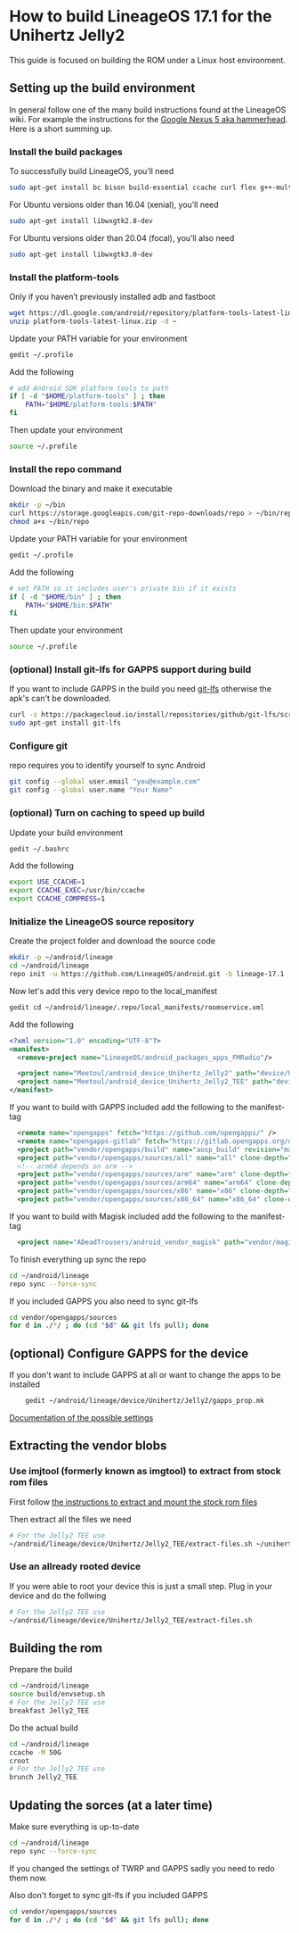 How to build LineageOS 17.1 for the Unihertz Jelly2
=================================================

This guide is focused on building the ROM under a Linux host environment.

## Setting up the build environment

In general follow one of the many build instructions found at the LineageOS wiki.
For example the instructions for the [Google Nexus 5 aka hammerhead](https://wiki.lineageos.org/devices/hammerhead/build).
Here is a short summing up.

### Install the build packages

To successfully build LineageOS, you’ll need

```bash
sudo apt-get install bc bison build-essential ccache curl flex g++-multilib gcc-multilib git gnupg gperf imagemagick lib32ncurses5-dev lib32readline-dev lib32z1-dev liblz4-tool libncurses5 libncurses5-dev libsdl1.2-dev libssl-dev libxml2 libxml2-utils lzop pngcrush rsync schedtool squashfs-tools xsltproc zip zlib1g-dev
```

For Ubuntu versions older than 16.04 (xenial), you’ll need

```bash
sudo apt-get install libwxgtk2.8-dev
```

For Ubuntu versions older than 20.04 (focal), you’ll also need

```bash
sudo apt-get install libwxgtk3.0-dev
```

### Install the platform-tools

Only if you haven’t previously installed adb and fastboot

```bash
wget https://dl.google.com/android/repository/platform-tools-latest-linux.zip
unzip platform-tools-latest-linux.zip -d ~
```

Update your PATH variable for your environment

```bash
gedit ~/.profile
```

Add the following

```bash
# add Android SDK platform tools to path
if [ -d "$HOME/platform-tools" ] ; then
    PATH="$HOME/platform-tools:$PATH"
fi
```

Then update your environment

```bash
source ~/.profile
```

### Install the repo command

Download the binary and make it executable

```bash
mkdir -p ~/bin
curl https://storage.googleapis.com/git-repo-downloads/repo > ~/bin/repo
chmod a+x ~/bin/repo
```

Update your PATH variable for your environment

```bash
gedit ~/.profile
```

Add the following

```bash
# set PATH so it includes user's private bin if it exists
if [ -d "$HOME/bin" ] ; then
    PATH="$HOME/bin:$PATH"
fi
```

Then update your environment

```bash
source ~/.profile
```

### (optional) Install git-lfs for GAPPS support during build

If you want to include GAPPS in the build you need [git-lfs](https://git-lfs.github.com/) otherwise the apk's can't be downloaded.

```bash
curl -s https://packagecloud.io/install/repositories/github/git-lfs/script.deb.sh | sudo bash
sudo apt-get install git-lfs
```

### Configure git

repo requires you to identify yourself to sync Android

```bash
git config --global user.email "you@example.com"
git config --global user.name "Your Name"
```

### (optional) Turn on caching to speed up build

Update your build environment

```bash
gedit ~/.bashrc
```

Add the following

```bash
export USE_CCACHE=1
export CCACHE_EXEC=/usr/bin/ccache
export CCACHE_COMPRESS=1
```

### Initialize the LineageOS source repository

Create the project folder and download the source code

```bash
mkdir -p ~/android/lineage
cd ~/android/lineage
repo init -u https://github.com/LineageOS/android.git -b lineage-17.1
```

Now let's add this very device repo to the local_manifest

```bash
gedit cd ~/android/lineage/.repo/local_manifests/roomservice.xml
```

Add the following

```xml
<?xml version="1.0" encoding="UTF-8"?>
<manifest>
  <remove-project name="LineageOS/android_packages_apps_FMRadio"/>

  <project name="Meetoul/android_device_Unihertz_Jelly2" path="device/Unihertz/Jelly2" remote="github" revision="master" />
  <project name="Meetoul/android_device_Unihertz_Jelly2_TEE" path="device/Unihertz/Jelly2_TEE" remote="github" revision="master" />
</manifest>
```

If you want to build with GAPPS included add the following to the manifest-tag

```xml
  <remote name="opengapps" fetch="https://github.com/opengapps/" />
  <remote name="opengapps-gitlab" fetch="https://gitlab.opengapps.org/opengapps/" />
  <project path="vendor/opengapps/build" name="aosp_build" revision="master" remote="opengapps" />
  <project path="vendor/opengapps/sources/all" name="all" clone-depth="1" revision="master" remote="opengapps-gitlab" />
  <!-- arm64 depends on arm -->
  <project path="vendor/opengapps/sources/arm" name="arm" clone-depth="1" revision="master" remote="opengapps-gitlab" />
  <project path="vendor/opengapps/sources/arm64" name="arm64" clone-depth="1" revision="master" remote="opengapps-gitlab" />
  <project path="vendor/opengapps/sources/x86" name="x86" clone-depth="1" revision="master" remote="opengapps-gitlab" />
  <project path="vendor/opengapps/sources/x86_64" name="x86_64" clone-depth="1" revision="master" remote="opengapps-gitlab" />
```

If you want to build with Magisk included add the following to the manifest-tag

```xml
  <project name="ADeadTrousers/android_vendor_magisk" path="vendor/magisk" remote="github" revision="master" />
```

To finish everything up sync the repo

```bash
cd ~/android/lineage
repo sync --force-sync
```

If you included GAPPS you also need to sync git-lfs

```bash
cd vendor/opengapps/sources
for d in ./*/ ; do (cd "$d" && git lfs pull); done
```

## (optional) Configure GAPPS for the device

If you don't want to include GAPPS at all or want to change the apps to be installed

```bash
	gedit ~/android/lineage/device/Unihertz/Jelly2/gapps_prop.mk
```

[Documentation of the possible settings](https://github.com/opengapps/aosp_build/blob/master/README.md)

## Extracting the vendor blobs

### Use imjtool (formerly known as imgtool) to extract from stock rom files

First follow [the instructions to extract and mount the stock rom files](HOW-TO-EXTRACT_FILES.md)

Then extract all the files we need

```bash
# For the Jelly2 TEE use
~/android/lineage/device/Unihertz/Jelly2_TEE/extract-files.sh ~/unihertz/extracted
```

### Use an allready rooted device

If you were able to root your device this is just a small step. Plug in your device and do the follwing

```bash
# For the Jelly2 TEE use
~/android/lineage/device/Unihertz/Jelly2_TEE/extract-files.sh
```

## Building the rom

Prepare the build

```bash
cd ~/android/lineage
source build/envsetup.sh
# For the Jelly2 TEE use
breakfast Jelly2_TEE
```

Do the actual build

```bash
cd ~/android/lineage
ccache -M 50G
croot
# For the Jelly2 TEE use
brunch Jelly2_TEE
```

## Updating the sorces (at a later time)

Make sure everything is up-to-date

```bash
cd ~/android/lineage
repo sync --force-sync
```

If you changed the settings of TWRP and GAPPS sadly you need to redo them now.

Also don't forget to sync git-lfs if you included GAPPS

```bash
cd vendor/opengapps/sources
for d in ./*/ ; do (cd "$d" && git lfs pull); done
```
